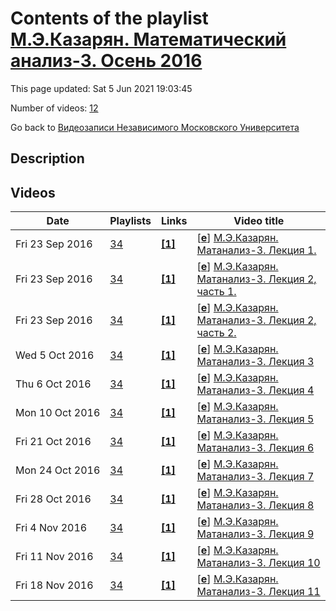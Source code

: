 # Contents of the playlist [М.Э.Казарян. Математический анализ-3. Осень 2016](https://www.youtube.com/playlist?list=PLp9ABVh6_x4H8tIm2uMzSGGVSv6impUql)

This page updated: Sat 5 Jun 2021 19:03:45

Number of videos: [12](#videos)

Go back to [Видеозаписи Независимого Московского Университета](../README.md)

## Description



## Videos

|Date|Playlists|Links|Video title|
|---|---|---|---|
| Fri&nbsp;23&nbsp;Sep&nbsp;2016 | [34](../playlists/34 "М.Э.Казарян. Математический анализ-3. Осень 2016") | [**[1]**](http://www.mathnet.ru/php/conference.phtml?eventID=25&confid=949&option_lang=rus&if_videolibrary=1) | [[**e**](https://studio.youtube.com/video/Ag8UyJevtFA/edit "Edit")] [М.Э.Казарян. Матанализ-3. Лекция 1.](https://www.youtube.com/watch?v=Ag8UyJevtFA&list=PLp9ABVh6_x4H8tIm2uMzSGGVSv6impUql "Курс НМУ для 2-го курса.&#013;7 сентября 2016 г. 17:30, НМУ 310 (Москва, Большой Власьевский пер., 11)&#013;http://www.mathnet.ru/php/conference.phtml?eventID=25&confid=949&option_lang=rus&if_videolibrary=1") |
| Fri&nbsp;23&nbsp;Sep&nbsp;2016 | [34](../playlists/34 "М.Э.Казарян. Математический анализ-3. Осень 2016") | [**[1]**](http://www.mathnet.ru/php/conference.phtml?eventID=25&confid=949&option_lang=rus&if_videolibrary=1) | [[**e**](https://studio.youtube.com/video/Z5Qz4jUVEQQ/edit "Edit")] [М.Э.Казарян. Матанализ-3. Лекция 2, часть 1.](https://www.youtube.com/watch?v=Z5Qz4jUVEQQ&list=PLp9ABVh6_x4H8tIm2uMzSGGVSv6impUql "Курс НМУ для 2-го курса.&#013;14 сентября 2016 г. 17:30, НМУ 310 (Москва, Большой Власьевский пер., 11)&#013;http://www.mathnet.ru/php/conference.phtml?eventID=25&confid=949&option_lang=rus&if_videolibrary=1") |
| Fri&nbsp;23&nbsp;Sep&nbsp;2016 | [34](../playlists/34 "М.Э.Казарян. Математический анализ-3. Осень 2016") | [**[1]**](http://www.mathnet.ru/php/conference.phtml?eventID=25&confid=949&option_lang=rus&if_videolibrary=1) | [[**e**](https://studio.youtube.com/video/MMsleA1-mVY/edit "Edit")] [М.Э.Казарян. Матанализ-3. Лекция 2, часть 2.](https://www.youtube.com/watch?v=MMsleA1-mVY&list=PLp9ABVh6_x4H8tIm2uMzSGGVSv6impUql "Курс НМУ для 2-го курса.&#013;14 сентября 2016 г. 17:30, НМУ 310 (Москва, Большой Власьевский пер., 11)&#013;http://www.mathnet.ru/php/conference.phtml?eventID=25&confid=949&option_lang=rus&if_videolibrary=1") |
| Wed&nbsp;5&nbsp;Oct&nbsp;2016 | [34](../playlists/34 "М.Э.Казарян. Математический анализ-3. Осень 2016") | [**[1]**](http://www.mathnet.ru/php/conference.phtml?eventID=25&confid=949&option_lang=rus&if_videolibrary=1) | [[**e**](https://studio.youtube.com/video/jYKEkPPQ_nU/edit "Edit")] [М.Э.Казарян. Матанализ-3. Лекция 3](https://www.youtube.com/watch?v=jYKEkPPQ_nU&list=PLp9ABVh6_x4H8tIm2uMzSGGVSv6impUql "Курс НМУ для 2-го курса.&#013;21 сентября 2016 г. 17:30, НМУ 310 (Москва, Большой Власьевский пер., 11)&#013;http://www.mathnet.ru/php/conference.phtml?eventID=25&confid=949&option_lang=rus&if_videolibrary=1") |
| Thu&nbsp;6&nbsp;Oct&nbsp;2016 | [34](../playlists/34 "М.Э.Казарян. Математический анализ-3. Осень 2016") | [**[1]**](http://www.mathnet.ru/php/conference.phtml?eventID=25&confid=949&option_lang=rus&if_videolibrary=1) | [[**e**](https://studio.youtube.com/video/sFiuPK2t-l0/edit "Edit")] [М.Э.Казарян. Матанализ-3. Лекция 4](https://www.youtube.com/watch?v=sFiuPK2t-l0&list=PLp9ABVh6_x4H8tIm2uMzSGGVSv6impUql "Курс НМУ для 2-го курса.&#013;28 сентября 2016 г. 17:30, НМУ 310 (Москва, Большой Власьевский пер., 11)&#013;http://www.mathnet.ru/php/conference.phtml?eventID=25&confid=949&option_lang=rus&if_videolibrary=1") |
| Mon&nbsp;10&nbsp;Oct&nbsp;2016 | [34](../playlists/34 "М.Э.Казарян. Математический анализ-3. Осень 2016") | [**[1]**](http://www.mathnet.ru/php/conference.phtml?eventID=25&confid=949&option_lang=rus&if_videolibrary=1) | [[**e**](https://studio.youtube.com/video/RJH1On1WOu8/edit "Edit")] [М.Э.Казарян. Матанализ-3. Лекция 5](https://www.youtube.com/watch?v=RJH1On1WOu8&list=PLp9ABVh6_x4H8tIm2uMzSGGVSv6impUql "Курс НМУ для 2-го курса.&#013;5 октября 2016 г. 17:30, НМУ 310 (Москва, Большой Власьевский пер., 11)&#013;http://www.mathnet.ru/php/conference.phtml?eventID=25&confid=949&option_lang=rus&if_videolibrary=1") |
| Fri&nbsp;21&nbsp;Oct&nbsp;2016 | [34](../playlists/34 "М.Э.Казарян. Математический анализ-3. Осень 2016") | [**[1]**](http://www.mathnet.ru/php/conference.phtml?eventID=25&confid=949&option_lang=rus&if_videolibrary=1) | [[**e**](https://studio.youtube.com/video/xjhpm_mT7pA/edit "Edit")] [М.Э.Казарян. Матанализ-3. Лекция 6](https://www.youtube.com/watch?v=xjhpm_mT7pA&list=PLp9ABVh6_x4H8tIm2uMzSGGVSv6impUql "Курс НМУ для 2-го курса.&#013;12 октября 2016 г. 17:30, НМУ 310 (Москва, Большой Власьевский пер., 11)&#013;http://www.mathnet.ru/php/conference.phtml?eventID=25&confid=949&option_lang=rus&if_videolibrary=1") |
| Mon&nbsp;24&nbsp;Oct&nbsp;2016 | [34](../playlists/34 "М.Э.Казарян. Математический анализ-3. Осень 2016") | [**[1]**](http://www.mathnet.ru/php/conference.phtml?eventID=25&confid=949&option_lang=rus&if_videolibrary=1) | [[**e**](https://studio.youtube.com/video/8e4uHWFdXU4/edit "Edit")] [М.Э.Казарян. Матанализ-3. Лекция 7](https://www.youtube.com/watch?v=8e4uHWFdXU4&list=PLp9ABVh6_x4H8tIm2uMzSGGVSv6impUql "Курс НМУ для 2-го курса.&#013;19 октября 2016 г. 17:30, НМУ 310 (Москва, Большой Власьевский пер., 11)&#013;http://www.mathnet.ru/php/conference.phtml?eventID=25&confid=949&option_lang=rus&if_videolibrary=1") |
| Fri&nbsp;28&nbsp;Oct&nbsp;2016 | [34](../playlists/34 "М.Э.Казарян. Математический анализ-3. Осень 2016") | [**[1]**](http://www.mathnet.ru/php/conference.phtml?eventID=25&confid=949&option_lang=rus&if_videolibrary=1) | [[**e**](https://studio.youtube.com/video/pQrH_XxWpdY/edit "Edit")] [М.Э.Казарян. Матанализ-3. Лекция 8](https://www.youtube.com/watch?v=pQrH_XxWpdY&list=PLp9ABVh6_x4H8tIm2uMzSGGVSv6impUql "Курс НМУ для 2-го курса.&#013;26 октября 2016 г. 17:30, НМУ 310 (Москва, Большой Власьевский пер., 11)&#013;http://www.mathnet.ru/php/conference.phtml?eventID=25&confid=949&option_lang=rus&if_videolibrary=1") |
| Fri&nbsp;4&nbsp;Nov&nbsp;2016 | [34](../playlists/34 "М.Э.Казарян. Математический анализ-3. Осень 2016") | [**[1]**](http://www.mathnet.ru/php/conference.phtml?eventID=25&confid=949&option_lang=rus&if_videolibrary=1) | [[**e**](https://studio.youtube.com/video/VOx35u9zwxo/edit "Edit")] [М.Э.Казарян. Матанализ-3. Лекция 9](https://www.youtube.com/watch?v=VOx35u9zwxo&list=PLp9ABVh6_x4H8tIm2uMzSGGVSv6impUql "Курс НМУ для 2-го курса.&#013;2 ноября 2016 г. 17:30, НМУ 310 (Москва, Большой Власьевский пер., 11)&#013;http://www.mathnet.ru/php/conference.phtml?eventID=25&confid=949&option_lang=rus&if_videolibrary=1") |
| Fri&nbsp;11&nbsp;Nov&nbsp;2016 | [34](../playlists/34 "М.Э.Казарян. Математический анализ-3. Осень 2016") | [**[1]**](http://www.mathnet.ru/php/conference.phtml?eventID=25&confid=949&option_lang=rus&if_videolibrary=1) | [[**e**](https://studio.youtube.com/video/xi0JY2_VAjQ/edit "Edit")] [М.Э.Казарян. Матанализ-3. Лекция 10](https://www.youtube.com/watch?v=xi0JY2_VAjQ&list=PLp9ABVh6_x4H8tIm2uMzSGGVSv6impUql "Курс НМУ для 2-го курса.&#013;9 ноября 2016 г. 17:30, НМУ 310 (Москва, Большой Власьевский пер., 11)&#013;http://www.mathnet.ru/php/conference.phtml?eventID=25&confid=949&option_lang=rus&if_videolibrary=1") |
| Fri&nbsp;18&nbsp;Nov&nbsp;2016 | [34](../playlists/34 "М.Э.Казарян. Математический анализ-3. Осень 2016") | [**[1]**](http://www.mathnet.ru/php/conference.phtml?eventID=25&confid=949&option_lang=rus&if_videolibrary=1) | [[**e**](https://studio.youtube.com/video/zH_gKgBS0FQ/edit "Edit")] [М.Э.Казарян. Матанализ-3. Лекция 11](https://www.youtube.com/watch?v=zH_gKgBS0FQ&list=PLp9ABVh6_x4H8tIm2uMzSGGVSv6impUql "Курс НМУ для 2-го курса.&#013;16 ноября 2016 г. 17:30, НМУ 310 (Москва, Большой Власьевский пер., 11)&#013;http://www.mathnet.ru/php/conference.phtml?eventID=25&confid=949&option_lang=rus&if_videolibrary=1") |
